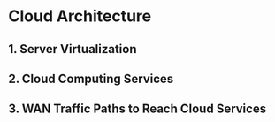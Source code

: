 # Cloud Architecture

## 1. **Server Virtualization**













## 2. **Cloud Computing Services**











## 3. **WAN Traffic Paths to Reach Cloud Services**







